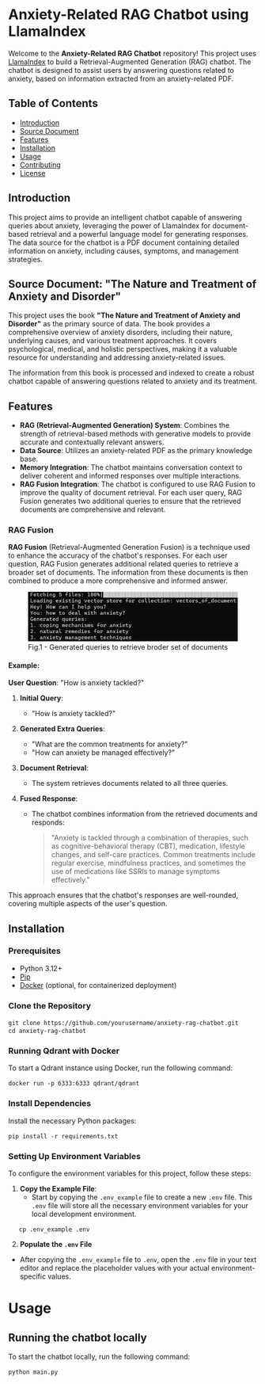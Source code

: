 # Anxiety-Related RAG Chatbot using LlamaIndex

Welcome to the **Anxiety-Related RAG Chatbot** repository! This project uses [LlamaIndex](https://github.com/run-llama/llamaindex) to build a Retrieval-Augmented Generation (RAG) chatbot. The chatbot is designed to assist users by answering questions related to anxiety, based on information extracted from an anxiety-related PDF.

## Table of Contents

- [Introduction](#introduction)
- [Source Document](#source-document)
- [Features](#features)
- [Installation](#installation)
- [Usage](#usage)
- [Contributing](#contributing)
- [License](#license)

## Introduction

This project aims to provide an intelligent chatbot capable of answering queries about anxiety, leveraging the power of LlamaIndex for document-based retrieval and a powerful language model for generating responses. The data source for the chatbot is a PDF document containing detailed information on anxiety, including causes, symptoms, and management strategies.

## Source Document: "The Nature and Treatment of Anxiety and Disorder"

This project uses the book **"The Nature and Treatment of Anxiety and Disorder"** as the primary source of data. The book provides a comprehensive overview of anxiety disorders, including their nature, underlying causes, and various treatment approaches. It covers psychological, medical, and holistic perspectives, making it a valuable resource for understanding and addressing anxiety-related issues.

The information from this book is processed and indexed to create a robust chatbot capable of answering questions related to anxiety and its treatment.
## Features

- **RAG (Retrieval-Augmented Generation) System**: Combines the strength of retrieval-based methods with generative models to provide accurate and contextually relevant answers.
- **Data Source**: Utilizes an anxiety-related PDF as the primary knowledge base.
- **Memory Integration**: The chatbot maintains conversation context to deliver coherent and informed responses over multiple interactions.
- **RAG Fusion Integration**: The chatbot is configured to use RAG Fusion to improve the quality of document retrieval. For each user query, RAG Fusion generates two additional queries to ensure that the retrieved documents are comprehensive and relevant.

### RAG Fusion

**RAG Fusion** (Retrieval-Augmented Generation Fusion) is a technique used to enhance the accuracy of the chatbot's responses. For each user question, RAG Fusion generates additional related queries to retrieve a broader set of documents. The information from these documents is then combined to produce a more comprehensive and informed answer.
<figure>
  <img src="readme_images/image.png" alt="Project Image">
  <figcaption>Fig.1 - Generated queries to retrieve broder set of documents</figcaption>
</figure>

#### Example:

**User Question**: "How is anxiety tackled?"

1. **Initial Query**:
   - "How is anxiety tackled?"

2. **Generated Extra Queries**:
   - "What are the common treatments for anxiety?"
   - "How can anxiety be managed effectively?"

3. **Document Retrieval**:
   - The system retrieves documents related to all three queries.

4. **Fused Response**:
   - The chatbot combines information from the retrieved documents and responds:
     > "Anxiety is tackled through a combination of therapies, such as cognitive-behavioral therapy (CBT), medication, lifestyle changes, and self-care practices. Common treatments include regular exercise, mindfulness practices, and sometimes the use of medications like SSRIs to manage symptoms effectively."

This approach ensures that the chatbot's responses are well-rounded, covering multiple aspects of the user's question.

## Installation

### Prerequisites

- Python 3.12+
- [Pip](https://pip.pypa.io/en/stable/installation/)
- [Docker](https://www.docker.com/) (optional, for containerized deployment)

### Clone the Repository

```
git clone https://github.com/yourusername/anxiety-rag-chatbot.git
cd anxiety-rag-chatbot
```

### Running Qdrant with Docker

To start a Qdrant instance using Docker, run the following command:

```
docker run -p 6333:6333 qdrant/qdrant
```

### Install Dependencies

Install the necessary Python packages:

```
pip install -r requirements.txt
```

### Setting Up Environment Variables

To configure the environment variables for this project, follow these steps:

1. **Copy the Example File**:
   - Start by copying the `.env_example` file to create a new `.env` file. This `.env` file will store all the necessary environment variables for your local development environment.

```
   cp .env_example .env
```
2. **Populate the `.env` File**

- After copying the `.env_example` file to `.env`, open the `.env` file in your text editor and replace the placeholder values with your actual environment-specific values.



# Usage

## Running the chatbot locally
To start the chatbot locally, run the following command:
```
python main.py
```
